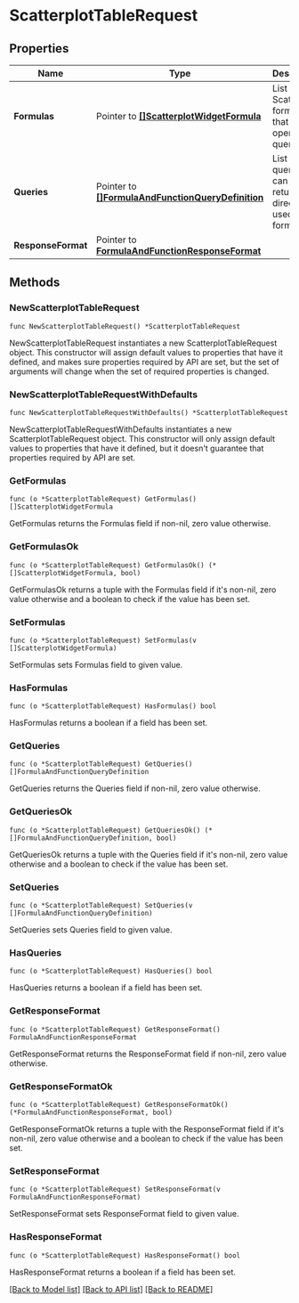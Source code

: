 # ScatterplotTableRequest

## Properties

| Name               | Type                                                                                       | Description                                                        | Notes      |
| ------------------ | ------------------------------------------------------------------------------------------ | ------------------------------------------------------------------ | ---------- |
| **Formulas**       | Pointer to [**[]ScatterplotWidgetFormula**](ScatterplotWidgetFormula.md)                   | List of Scatterplot formulas that operate on queries.              | [optional] |
| **Queries**        | Pointer to [**[]FormulaAndFunctionQueryDefinition**](FormulaAndFunctionQueryDefinition.md) | List of queries that can be returned directly or used in formulas. | [optional] |
| **ResponseFormat** | Pointer to [**FormulaAndFunctionResponseFormat**](FormulaAndFunctionResponseFormat.md)     |                                                                    | [optional] |

## Methods

### NewScatterplotTableRequest

`func NewScatterplotTableRequest() *ScatterplotTableRequest`

NewScatterplotTableRequest instantiates a new ScatterplotTableRequest object.
This constructor will assign default values to properties that have it defined,
and makes sure properties required by API are set, but the set of arguments
will change when the set of required properties is changed.

### NewScatterplotTableRequestWithDefaults

`func NewScatterplotTableRequestWithDefaults() *ScatterplotTableRequest`

NewScatterplotTableRequestWithDefaults instantiates a new ScatterplotTableRequest object.
This constructor will only assign default values to properties that have it defined,
but it doesn't guarantee that properties required by API are set.

### GetFormulas

`func (o *ScatterplotTableRequest) GetFormulas() []ScatterplotWidgetFormula`

GetFormulas returns the Formulas field if non-nil, zero value otherwise.

### GetFormulasOk

`func (o *ScatterplotTableRequest) GetFormulasOk() (*[]ScatterplotWidgetFormula, bool)`

GetFormulasOk returns a tuple with the Formulas field if it's non-nil, zero value otherwise
and a boolean to check if the value has been set.

### SetFormulas

`func (o *ScatterplotTableRequest) SetFormulas(v []ScatterplotWidgetFormula)`

SetFormulas sets Formulas field to given value.

### HasFormulas

`func (o *ScatterplotTableRequest) HasFormulas() bool`

HasFormulas returns a boolean if a field has been set.

### GetQueries

`func (o *ScatterplotTableRequest) GetQueries() []FormulaAndFunctionQueryDefinition`

GetQueries returns the Queries field if non-nil, zero value otherwise.

### GetQueriesOk

`func (o *ScatterplotTableRequest) GetQueriesOk() (*[]FormulaAndFunctionQueryDefinition, bool)`

GetQueriesOk returns a tuple with the Queries field if it's non-nil, zero value otherwise
and a boolean to check if the value has been set.

### SetQueries

`func (o *ScatterplotTableRequest) SetQueries(v []FormulaAndFunctionQueryDefinition)`

SetQueries sets Queries field to given value.

### HasQueries

`func (o *ScatterplotTableRequest) HasQueries() bool`

HasQueries returns a boolean if a field has been set.

### GetResponseFormat

`func (o *ScatterplotTableRequest) GetResponseFormat() FormulaAndFunctionResponseFormat`

GetResponseFormat returns the ResponseFormat field if non-nil, zero value otherwise.

### GetResponseFormatOk

`func (o *ScatterplotTableRequest) GetResponseFormatOk() (*FormulaAndFunctionResponseFormat, bool)`

GetResponseFormatOk returns a tuple with the ResponseFormat field if it's non-nil, zero value otherwise
and a boolean to check if the value has been set.

### SetResponseFormat

`func (o *ScatterplotTableRequest) SetResponseFormat(v FormulaAndFunctionResponseFormat)`

SetResponseFormat sets ResponseFormat field to given value.

### HasResponseFormat

`func (o *ScatterplotTableRequest) HasResponseFormat() bool`

HasResponseFormat returns a boolean if a field has been set.

[[Back to Model list]](../README.md#documentation-for-models) [[Back to API list]](../README.md#documentation-for-api-endpoints) [[Back to README]](../README.md)
